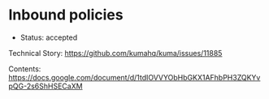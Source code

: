 # Inbound policies

* Status: accepted

Technical Story: https://github.com/kumahq/kuma/issues/11885

Contents: https://docs.google.com/document/d/1tdIOVVYObHbGKX1AFhbPH3ZQKYvpQG-2s6ShHSECaXM
